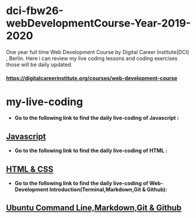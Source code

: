 # dci-fbw26-webDevelopmentCourse-Year-2019-2020

One year full time Web Development Course by Digital Career Institute(DCI) , Berlin. Here i can review my live coding lessons and coding exercises those will be daily updated.

#### https://digitalcareerinstitute.org/courses/web-development-course

# my-live-coding

- **Go to the following link to find the daily live-coding of Javascript :**

## [Javascript](README-JS.md)

- **Go to the following link to find the daily live-coding of HTML :**

## [HTML & CSS](README-HTML-CSS.md)

- **Go to the following link to find the daily live-coding of Web-Development Introduction(Terminal,Markdown,Git & Github):**

## [Ubuntu Command Line,Markdown,Git & Github](README-TERMINAL-GIT-GITHUB.md)
